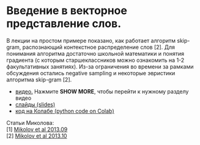 # Введение в векторное представление слов.

В лекции на простом примере показано, как работает алгоритм skip-gram, распознающий контекстное распределение слов [2].  Для понимания алгоритма достаточно  школьной математики и понятия градиента (с которым старшеклассников можно ознакомить на 1-2 факультативных занятиях). Из-за ограничения во времени за рамками обсуждения остались negative sampling и некоторые эвристики алгоритма skip-gram [2].

* [видео.](https://www.youtube.com/watch?v=3DbTWnJc8qc) Нажмите **SHOW MORE**, чтобы перейти к нужному разделу видео
* [слайды (slides)](https://github.com/fkhafizov/w2v_intro/blob/main/w2v_sch131_2021.10.15.pdf)
* [код на Колабе (python code on Colab)](https://github.com/fkhafizov/w2v_intro/blob/main/w2v_sch131_2021_10_15.ipynb)

Статьи Миколова:<br>
 [1] [Mikolov et al 2013.09](https://arxiv.org/pdf/1301.3781.pdf)<br>
 [2] [Mikolov et al 2013.10](https://arxiv.org/pdf/1310.4546.pdf)
